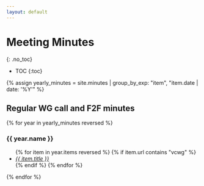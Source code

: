 ```yaml
---
layout: default
---
```


# Meeting Minutes
{: .no_toc}

* TOC
{:toc}


{% assign yearly_minutes = site.minutes | group_by_exp: "item", "item.date | date: '%Y'" %}

## Regular WG call and F2F minutes

{% for year in yearly_minutes reversed %}

### {{ year.name }}

<ul>
{% for item in year.items reversed %}
  {% if item.url contains "vcwg"  %}
    <li><a href="{{ site.baseurl }}{{ item.url }}"><em>{{ item.title }}</em></a></li>
  {% endif %}
{% endfor %}
</ul>

{% endfor %}



